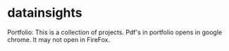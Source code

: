# datainsights
Portfolio: This is a collection of projects.
Pdf's in portfolio opens in google chrome. It may not open in FireFox.
